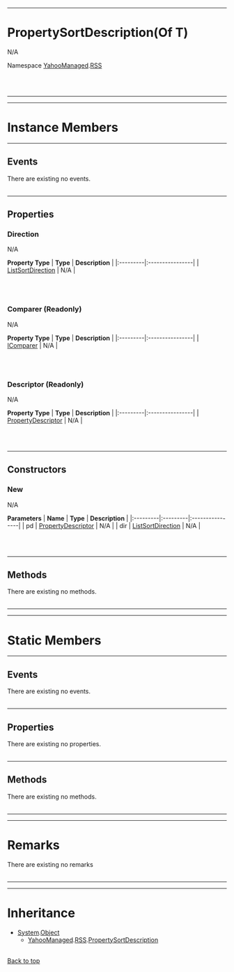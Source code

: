 
---


# PropertySortDescription(Of T) #
N/A

Namespace [YahooManaged](namespaceYahooManaged.md).[RSS](namespaceYahooManagedRSS.md)



<br></br>

---


---

# Instance Members #

---

## Events ##

There are existing no events.
<br></br>


---

## Properties ##

### Direction ###
N/A

**Property Type**
| **Type** | **Description** |
|:---------|:----------------|
| [ListSortDirection](http://social.msdn.microsoft.com/search/en-us/?query=ListSortDirection) | N/A |

<br></br>
### Comparer (Readonly) ###
N/A

**Property Type**
| **Type** | **Description** |
|:---------|:----------------|
| [IComparer](http://social.msdn.microsoft.com/search/en-us/?query=IComparer) | N/A |

<br></br>
### Descriptor (Readonly) ###
N/A

**Property Type**
| **Type** | **Description** |
|:---------|:----------------|
| [PropertyDescriptor](http://social.msdn.microsoft.com/search/en-us/?query=PropertyDescriptor) | N/A |

<br></br>


---

## Constructors ##

### New ###
N/A

**Parameters**
| **Name** | **Type** | **Description** |
|:---------|:---------|:----------------|
| pd | [PropertyDescriptor](http://social.msdn.microsoft.com/search/en-us/?query=PropertyDescriptor) | N/A |
| dir | [ListSortDirection](http://social.msdn.microsoft.com/search/en-us/?query=ListSortDirection) | N/A |

<br></br>


---

## Methods ##

There are existing no methods.
<br></br>


---


---

# Static Members #

---

## Events ##

There are existing no events.
<br></br>


---

## Properties ##

There are existing no properties.
<br></br>


---

## Methods ##

There are existing no methods.
<br></br>


---


---

# Remarks #

There are existing no remarks
<br></br>


---


---

# Inheritance #

  * [System](http://msdn.microsoft.com/en-US/library/system.aspx).[Object](http://msdn.microsoft.com/en-US/library/system.object.aspx)
    * [YahooManaged](namespaceYahooManaged.md).[RSS](namespaceYahooManagedRSS.md).[PropertySortDescription](classPropertySortDescription#.md)
<br></br>

[Back to top](classPropertySortDescription#PropertySortDescription.md)